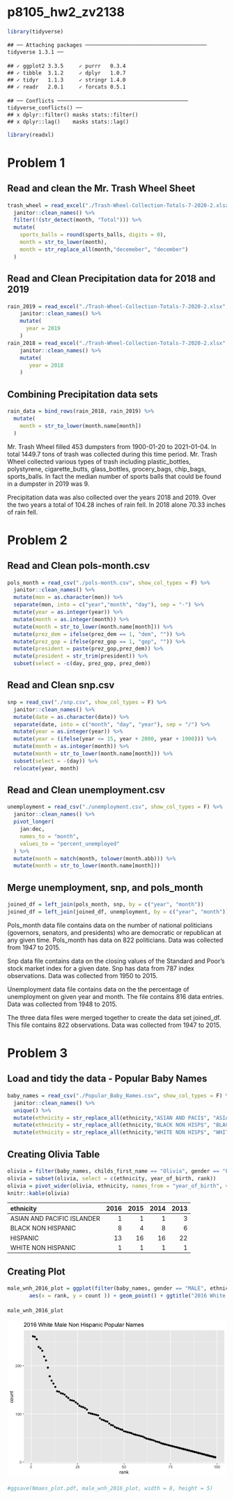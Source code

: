 p8105\_hw2\_zv2138
================

``` r
library(tidyverse)
```

    ## ── Attaching packages ─────────────────────────────────────── tidyverse 1.3.1 ──

    ## ✓ ggplot2 3.3.5     ✓ purrr   0.3.4
    ## ✓ tibble  3.1.2     ✓ dplyr   1.0.7
    ## ✓ tidyr   1.1.3     ✓ stringr 1.4.0
    ## ✓ readr   2.0.1     ✓ forcats 0.5.1

    ## ── Conflicts ────────────────────────────────────────── tidyverse_conflicts() ──
    ## x dplyr::filter() masks stats::filter()
    ## x dplyr::lag()    masks stats::lag()

``` r
library(readxl)
```

# Problem 1

## Read and clean the Mr. Trash Wheel Sheet

``` r
trash_wheel = read_excel("./Trash-Wheel-Collection-Totals-7-2020-2.xlsx", sheet = 1, range = "A2:N535") %>% 
  janitor::clean_names() %>% 
  filter(!(str_detect(month, "Total"))) %>% 
  mutate(
    sports_balls = round(sports_balls, digits = 0),
    month = str_to_lower(month),
    month = str_replace_all(month,"decemeber", "december")
  ) 
```

## Read and Clean Precipitation data for 2018 and 2019

``` r
rain_2019 = read_excel("./Trash-Wheel-Collection-Totals-7-2020-2.xlsx", sheet = 6, range = "A2:B14") %>% 
    janitor::clean_names() %>% 
    mutate(
      year = 2019
    )
rain_2018 = read_excel("./Trash-Wheel-Collection-Totals-7-2020-2.xlsx", sheet = 7, range = "A2:B14",) %>% 
    janitor::clean_names() %>% 
    mutate(
       year = 2018
    )
```

## Combining Precipitation data sets

``` r
rain_data = bind_rows(rain_2018, rain_2019) %>% 
  mutate(
    month = str_to_lower(month.name[month])
  )
```

Mr. Trash Wheel filled 453 dumpsters from 1900-01-20 to 2021-01-04. In
total 1449.7 tons of trash was collected during this time period.
Mr. Trash Wheel collected various types of trash including
plastic\_bottles, polystyrene, cigarette\_butts, glass\_bottles,
grocery\_bags, chip\_bags, sports\_balls. In fact the median number of
sports balls that could be found in a dumpster in 2019 was 9.

Precipitation data was also collected over the years 2018 and 2019. Over
the two years a total of 104.28 inches of rain fell. In 2018 alone 70.33
inches of rain fell.

# Problem 2

## Read and Clean pols-month.csv

``` r
pols_month = read_csv("./pols-month.csv", show_col_types = F) %>% 
  janitor::clean_names() %>% 
  mutate(mon = as.character(mon)) %>% 
  separate(mon, into = c("year","month", "day"), sep = "-") %>% 
  mutate(year = as.integer(year)) %>% 
  mutate(month = as.integer(month)) %>% 
  mutate(month = str_to_lower(month.name[month])) %>% 
  mutate(prez_dem = ifelse(prez_dem == 1, "dem", "")) %>% 
  mutate(prez_gop = ifelse(prez_gop == 1, "gop", "")) %>% 
  mutate(president = paste(prez_gop,prez_dem)) %>% 
  mutate(president = str_trim(president)) %>% 
  subset(select = -c(day, prez_gop, prez_dem))
```

## Read and Clean snp.csv

``` r
snp = read_csv("./snp.csv", show_col_types = F) %>% 
  janitor::clean_names() %>% 
  mutate(date = as.character(date)) %>% 
  separate(date, into = c("month", "day", "year"), sep = "/") %>% 
  mutate(year = as.integer(year)) %>% 
  mutate(year = (ifelse(year <= 15, year + 2000, year + 1900))) %>% 
  mutate(month = as.integer(month)) %>%
  mutate(month = str_to_lower(month.name[month])) %>% 
  subset(select = -(day)) %>% 
  relocate(year, month)
```

## Read and Clean unemployment.csv

``` r
unemployment = read_csv("./unemployment.csv", show_col_types = F) %>% 
  janitor::clean_names() %>% 
  pivot_longer(
    jan:dec,
    names_to = "month", 
    values_to = "percent_unemployed"
  ) %>% 
  mutate(month = match(month, tolower(month.abb))) %>% 
  mutate(month = str_to_lower(month.name[month]))
```

## Merge unemployment, snp, and pols\_month

``` r
joined_df = left_join(pols_month, snp, by = c("year", "month"))
joined_df = left_join(joined_df, unemployment, by = c("year", "month"))   
```

Pols\_month data file contains data on the number of national
politicians (governors, senators, and presidents) who are democratic or
republican at any given time. Pols\_month has data on 822 politicians.
Data was collected from 1947 to 2015.

Snp data file contains data on the closing values of the Standard and
Poor’s stock market index for a given date. Snp has data from 787 index
observations. Data was collected from 1950 to 2015.

Unemployment data file contains data on the the percentage of
unemployment on given year and month. The file contains 816 data
entries. Data was collected from 1948 to 2015.

The three data files were merged together to create the data set
joined\_df. This file contains 822 observations. Data was collected from
1947 to 2015.

# Problem 3

## Load and tidy the data - Popular Baby Names

``` r
baby_names = read_csv("./Popular_Baby_Names.csv", show_col_types = F) %>% 
  janitor::clean_names() %>% 
  unique() %>% 
  mutate(ethnicity = str_replace_all(ethnicity,"ASIAN AND PACI$", "ASIAN AND PACIFIC ISLANDER")) %>% 
  mutate(ethnicity = str_replace_all(ethnicity,"BLACK NON HISP$", "BLACK NON HISPANIC")) %>% 
  mutate(ethnicity = str_replace_all(ethnicity,"WHITE NON HISP$", "WHITE NON HISPANIC"))
```

## Creating Olivia Table

``` r
olivia = filter(baby_names, childs_first_name == "Olivia", gender == "FEMALE")
olivia = subset(olivia, select = c(ethnicity, year_of_birth, rank))
olivia = pivot_wider(olivia, ethnicity, names_from = "year_of_birth", values_from = "rank")
knitr::kable(olivia)
```

| ethnicity                  | 2016 | 2015 | 2014 | 2013 |
|:---------------------------|-----:|-----:|-----:|-----:|
| ASIAN AND PACIFIC ISLANDER |    1 |    1 |    1 |    3 |
| BLACK NON HISPANIC         |    8 |    4 |    8 |    6 |
| HISPANIC                   |   13 |   16 |   16 |   22 |
| WHITE NON HISPANIC         |    1 |    1 |    1 |    1 |

## Creating Plot

``` r
male_wnh_2016_plot = ggplot(filter(baby_names, gender == "MALE", ethnicity == "WHITE NON HISPANIC", year_of_birth == 2016),
       aes(x = rank, y = count )) + geom_point() + ggtitle("2016 White Male Non Hispanic Popular Names")

male_wnh_2016_plot
```

![](p8105_hw2_zv2138_files/figure-gfm/unnamed-chunk-10-1.png)<!-- -->

``` r
#ggsave(Nmaes_plot.pdf, male_wnh_2016_plot, width = 8, height = 5)
```
